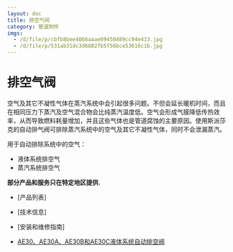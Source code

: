 ```yaml
---
layout: doc
title: 排空气阀
category: 管道附件
imgs:
  - /d/file/p/cbfb8bee4066aaae09450489cc94e413.jpg
  - /d/file/p/531ab31dc3d6882fb5f56bce53616c1b.jpg
---
```


# 排空气阀

空气及其它不凝性气体在蒸汽系统中会引起很多问题。不但会延长暖机时间，而且在相同压力下蒸汽及空气混合物会比纯蒸汽温度低。空气会形成气膜降低传热效率，从而导致燃料耗量增加，并且这些气体也是管道腐蚀的主要原因。使用斯派莎克的自动排气阀可排除蒸汽系统中的空气及其它不凝性气体，同时不会泄漏蒸汽。

用于自动排除系统中的空气：

- 液体系统排空气
- 蒸汽系统排空气

**部分产品和服务只在特定地区提供.**

- [产品列表]
- [技术信息]
- [安装和维修指南]

- [AE30、AE30A、AE30B和AE30C液体系统自动排空阀](/air-valves/AE30.html 'AE30、AE30A、AE30B和AE30C液体系统自动排空阀')

